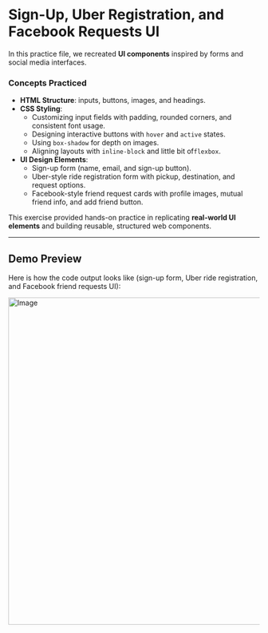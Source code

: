 # Sign-Up, Uber Registration, and Facebook Requests UI  

In this practice file, we recreated **UI components** inspired by forms and social media interfaces.  

### Concepts Practiced  
- **HTML Structure**: inputs, buttons, images, and headings.  
- **CSS Styling**:  
  - Customizing input fields with padding, rounded corners, and consistent font usage.  
  - Designing interactive buttons with `hover` and `active` states.  
  - Using `box-shadow` for depth on images.  
  - Aligning layouts with `inline-block` and little bit of`flexbox`.  
- **UI Design Elements**:  
  - Sign-up form (name, email, and sign-up button).  
  - Uber-style ride registration form with pickup, destination, and request options.  
  - Facebook-style friend request cards with profile images, mutual friend info, and add friend button.  

This exercise provided hands-on practice in replicating **real-world UI elements** and building reusable, structured web components.  

---  

## Demo Preview  

Here is how the code output looks like (sign-up form, Uber ride registration, and Facebook friend requests UI):  

<img width="806" height="656" alt="Image" src="https://github.com/user-attachments/assets/11ef130a-f5bb-43d6-8ba6-09a69bc193e7" />

